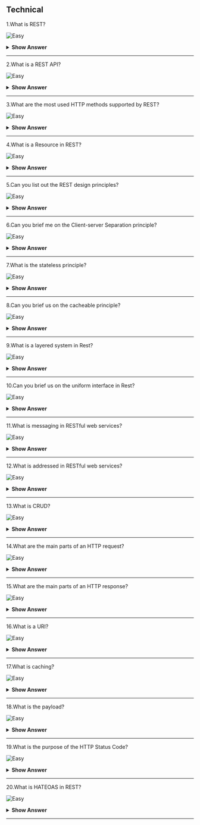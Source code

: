 ## Technical

1.What is REST?

![Easy](https://raw.githubusercontent.com/revaturelabs/interviewquestions/aef8eff919a3b083089641381ed9a9101ed21fba/ComplexityTags/simple%20(2).svg)

<details markdown="1"> <summary> <b> Show Answer </b> </summary>

<blockquote markdown="1"> 
    
- Representational state transfer (REST) is an abstraction of the architecture of the world wide web.REST is an architectural style to design networked applications.
- REST makes communication between remote computers easy by using the simple HTTP protocol which supports for CRUD (Create, Read, Update, and Delete) operations on the server

</blockquote  markdown="1"> 

</details markdown="1">

---

2.What is a REST API?

![Easy](https://raw.githubusercontent.com/revaturelabs/interviewquestions/aef8eff919a3b083089641381ed9a9101ed21fba/ComplexityTags/simple%20(2).svg)

<details markdown="1"> <summary> <b> Show Answer </b> </summary>

<blockquote markdown="1"> 

- A REST API, also called a RESTful API, is an API that follows REST principles.
- In a REST API, all data are treated as resources, each one represented by a unique uniform resource identifier (URI).
- For example, the **Twitter API** makes each tweet an available resource that can be retrieved by clients.Clients can also use Twitter’s API to post tweets and perform other actions on the site.

</blockquote  markdown="1">

</details markdown="1">

---

3.What are the most used HTTP methods supported by REST?

![Easy](https://raw.githubusercontent.com/revaturelabs/interviewquestions/aef8eff919a3b083089641381ed9a9101ed21fba/ComplexityTags/simple%20(2).svg)

<details markdown="1"> <summary> <b> Show Answer </b> </summary>

<blockquote markdown="1"> 

- `GET` is only used to request data from a specified resource.Get requests can be cached and bookmarked.It remains in the browser history and has length restrictions.GET requests should never be used when dealing with sensitive data.
- `POST` is used to send data to a server to create/update a resource.POST requests are never cached and bookmarked and do not remain in the browser history.
- `PUT` replaces all current representations of the target resource with the request payload.
- `DELETE` removes the specified resource.
- `OPTIONS` is used to describe the communication options for the target resource.
- `HEAD` asks for a response identical to that of a GET request, but without the response body.

</blockquote  markdown="1">

</details markdown="1">

---

4.What is a Resource in REST?

![Easy](https://raw.githubusercontent.com/revaturelabs/interviewquestions/aef8eff919a3b083089641381ed9a9101ed21fba/ComplexityTags/simple%20(2).svg)

<details markdown="1"> <summary> <b> Show Answer </b> </summary>

<blockquote markdown="1"> 

- In REST, every accessible piece of content on the server is labelled as a resource.
- A resource is an object with a type, associated data, a relationship with other resources on the server, and a list of methods that can be used with it.
- For example, a resource could be an HTML or text file, a data file, an image or video, or an executable code file.

- A resource is identified with a uniform resource identifier or URI.Clients access resources by including their URIs in HTTP requests.

</blockquote  markdown="1">

</details markdown="1">

---

5.Can you list out the REST design principles?

![Easy](https://raw.githubusercontent.com/revaturelabs/interviewquestions/aef8eff919a3b083089641381ed9a9101ed21fba/ComplexityTags/simple%20(2).svg)

<details markdown="1"> <summary> <b> Show Answer </b> </summary>

<blockquote markdown="1"> 

REST APIs follow six design principles:

- Client-server Separation
- Stateless
- Cacheable
- Layered System
- Uniform Interface
- Code on Demand (optional)

</blockquote  markdown="1">

</details markdown="1">

---

6.Can you brief me on the Client-server Separation principle?

![Easy](https://raw.githubusercontent.com/revaturelabs/interviewquestions/aef8eff919a3b083089641381ed9a9101ed21fba/ComplexityTags/simple%20(2).svg)

<details markdown="1"> <summary> <b> Show Answer </b> </summary>

<blockquote markdown="1"> 

- The application which is requesting the resource is called the client, and the application which has the resource is called the server.
- When the client requests a request to the server, the server sends a response to the client.The server can’t initiate a request to the client.
- In a RESTful API, the client and server are always kept independent of each other.This ensures that both the client and the server can be scaled independently.

</blockquote  markdown="1">

</details markdown="1">

---

7.What is the stateless principle?

![Easy](https://raw.githubusercontent.com/revaturelabs/interviewquestions/aef8eff919a3b083089641381ed9a9101ed21fba/ComplexityTags/simple%20(2).svg)

<details markdown="1"> <summary> <b> Show Answer </b> </summary>

<blockquote markdown="1">

- In a RESTful API, each request needs to contain the data that is necessary to process it.Servers aren’t allowed to store any data related to the client.
- No session or authentication state is stored on the server.
- If the client requires authentication, then the client needs to authenticate itself before sending a request to the server.

</blockquote  markdown="1">

</details markdown="1">

---

8.Can you brief us on the cacheable principle?

![Easy](https://raw.githubusercontent.com/revaturelabs/interviewquestions/aef8eff919a3b083089641381ed9a9101ed21fba/ComplexityTags/simple%20(2).svg)

<details markdown="1"> <summary> <b> Show Answer </b> </summary>

<blockquote markdown="1">

- In REST APIs, the resources should be able to cache themselves either on the client or on the server.- When a client requests a resource from the server, the response from the server will contain the information on whether the resource can be cached or not and for how long.
- The main idea of caching is to improve the performance of the client by reducing the bandwidth required to load the resource.

</blockquote  markdown="1">

</details markdown="1">

---

9.What is a layered system in Rest?

![Easy](https://raw.githubusercontent.com/revaturelabs/interviewquestions/aef8eff919a3b083089641381ed9a9101ed21fba/ComplexityTags/simple%20(2).svg)

<details markdown="1"> <summary> <b> Show Answer </b> </summary>

<blockquote markdown="1">

- In REST APIs, there can be multiple intermediaries between the client and the server.It isn’t always necessarily true that the client connects directly to the server and requests a resource.
- There can be multiple systems in between them that are responsible for handling security, traffic, balancing the load, redirection, etc.
- The client or the server doesn’t have any information about how many systems are in between them.

</blockquote  markdown="1">

</details markdown="1">

---

10.Can you brief us on the uniform interface in Rest?

![Easy](https://raw.githubusercontent.com/revaturelabs/interviewquestions/aef8eff919a3b083089641381ed9a9101ed21fba/ComplexityTags/simple%20(2).svg)

<details markdown="1"> <summary> <b> Show Answer </b> </summary>

<blockquote markdown="1">

- All communications between the client and server must follow the same protocol.For REST, this protocol is HTTP.
- A uniform interface simplifies integrations because every application is using the same language to request and send data.

</blockquote  markdown="1">

</details markdown="1">

---

11.What is messaging in RESTful web services?

![Easy](https://raw.githubusercontent.com/revaturelabs/interviewquestions/aef8eff919a3b083089641381ed9a9101ed21fba/ComplexityTags/simple%20(2).svg)

<details markdown="1"> <summary> <b> Show Answer </b> </summary>

<blockquote markdown="1">

A client sends a message in form of an HTTP Request and the server responds in form of an HTTP Response.This technique is termed Messaging.These messages contain message data and metadata i.e., information about the message itself.

</blockquote  markdown="1">

</details markdown="1">

---

12.What is addressed in RESTful web services?

![Easy](https://raw.githubusercontent.com/revaturelabs/interviewquestions/aef8eff919a3b083089641381ed9a9101ed21fba/ComplexityTags/simple%20(2).svg)

<details markdown="1"> <summary> <b> Show Answer </b> </summary>

<blockquote markdown="1">

Addressing refers to locating a resource or multiple resources lying on the server.It is analogous to locating a postal address of a person.

</blockquote  markdown="1">

</details markdown="1">

---

13.What is CRUD?

![Easy](https://raw.githubusercontent.com/revaturelabs/interviewquestions/aef8eff919a3b083089641381ed9a9101ed21fba/ComplexityTags/simple%20(2).svg)

<details markdown="1"> <summary> <b> Show Answer </b> </summary>

<blockquote markdown="1">

- CRUD stands for “Create, Read, Update, Delete.” These are the four basic actions that can be performed on databases through a REST API.Each action corresponds to an HTTP request method:

  - Create = POST
  - Read = GET
  - Update = PUT
  - Delete = DELETE

</blockquote  markdown="1">

</details markdown="1">

---

14.What are the main parts of an HTTP request?

![Easy](https://raw.githubusercontent.com/revaturelabs/interviewquestions/aef8eff919a3b083089641381ed9a9101ed21fba/ComplexityTags/simple%20(2).svg)

<details markdown="1"> <summary> <b> Show Answer </b> </summary>

<blockquote markdown="1">

HTTP requests are sent by the client to the API.They request data or perform some action on the server.

There are five main components of an HTTP request in REST:

- **Start line**: Indicates the intended action of the request and includes:
- **a request method**: that indicates the HTTP request method to be performed on the resource (i.e., GET, POST, PUT, DELETE).
- **a URI** that identifies the requested resource on the server.
- **the HTTP version** being used, which signals which version the API should respond with.
- **HTTP Request Header**: Lists metadata about the request, such as the user agent, file formats the client will accept, format of the request body, language, caching preferences, etc.
- **HTTP Request body**: Contains any data associated with the request.This is only necessary if the request is to modify data on the server with the POST or PUT methods.

</blockquote  markdown="1">

</details markdown="1">

---

15.What are the main parts of an HTTP response?

![Easy](https://raw.githubusercontent.com/revaturelabs/interviewquestions/aef8eff919a3b083089641381ed9a9101ed21fba/ComplexityTags/simple%20(2).svg)

<details markdown="1"> <summary> <b> Show Answer </b> </summary>

<blockquote markdown="1">

- HTTP responses are sent by the API to the client.They inform the client that the requested action was (or was not) completed and deliver any requested resources.There are four main components of an HTTP response:

- **HTTP version**: The version of HTTP version used.
- **Status line**: Indicates the status of the request with an HTTP response status code.
- **HTTP Response Header**: Lists metadata about the response, such as the date, server, user agent, file formats of the returned resources, caching information, etc.
- **HTTP Response body**: Contains the resource data that was requested by the client and is also called the payload.

</blockquote  markdown="1">

</details markdown="1">

---

16.What is a URI?

![Easy](https://raw.githubusercontent.com/revaturelabs/interviewquestions/aef8eff919a3b083089641381ed9a9101ed21fba/ComplexityTags/simple%20(2).svg)

<details markdown="1"> <summary> <b> Show Answer </b> </summary>

<blockquote markdown="1">

URI stands for uniform resource identifier.In REST, a URI is a string that identifies a resource on a web server.Each resource has its own unique URI which, when included in an HTTP request, allows clients to target that resource and perform actions on it.The process of targeting a resource with its URI is called “addressing.”

The format of a URI is as follows:

`<protocol>://<service-name>/<ResourceType>/<ResourceID>`

</blockquote  markdown="1">

</details markdown="1">

---

17.What is caching?

![Easy](https://raw.githubusercontent.com/revaturelabs/interviewquestions/aef8eff919a3b083089641381ed9a9101ed21fba/ComplexityTags/simple%20(2).svg)

<details markdown="1"> <summary> <b> Show Answer </b> </summary>

<blockquote markdown="1">

- Caching refers to storing server response in the client itself so that a client does need not to make server requests for the same resource again and again.
- A server response should have information about how caching is to be done so that a client caches the response for a period or never caches the server response.

</blockquote  markdown="1">

</details markdown="1">

---

18.What is the payload?

![Easy](https://raw.githubusercontent.com/revaturelabs/interviewquestions/aef8eff919a3b083089641381ed9a9101ed21fba/ComplexityTags/simple%20(2).svg)

<details markdown="1"> <summary> <b> Show Answer </b> </summary>

<blockquote markdown="1">

- `Payload` refers to the data in the body of the HTTP request and/or response messages in GET or POST requests.

- For example, if you request a specific tweet from the Twitter API, the payload comprises the document containing the tweet text and any associated files for rendering the tweet on a page.

- Payload can also be included in the HTTP request with the POST method.If you want to post a tweet through Twitter's API, the tweet text that you send in your POST request is the payload.

</blockquote  markdown="1">

</details markdown="1">

---

19.What is the purpose of the HTTP Status Code?

![Easy](https://raw.githubusercontent.com/revaturelabs/interviewquestions/aef8eff919a3b083089641381ed9a9101ed21fba/ComplexityTags/simple%20(2).svg)

<details markdown="1"> <summary> <b> Show Answer </b> </summary>

<blockquote markdown="1">

HTTP Status code are standard codes and refers to predefined status of task done at server.

HTTP Status Code:
- **200** – OK, shows success.
- **201** – CREATED, when a resource is successfully created using POST or PUT request.Return the link to a newly created resource using the location header.
- **204** – NO CONTENT, when the response body is empty.
- **304** – NOT MODIFIED, used to reduce network bandwidth usage in case of conditional GET requests.
- **400** – BAD REQUEST, states that invalid input is provided.
- **401** – FORBIDDEN, states that the user is not having access to the method being used.
- **404** – NOT FOUND, states that the method is not available.
- **409** – CONFLICT, states conflict situation while executing the method.
- **500** – INTERNAL SERVER ERROR, states that the server has thrown some exception while executing the method.

</blockquote  markdown="1">

</details markdown="1">

---
    
20.What is HATEOAS in REST?
    
![Easy](https://raw.githubusercontent.com/revaturelabs/interviewquestions/aef8eff919a3b083089641381ed9a9101ed21fba/ComplexityTags/simple%20(2).svg)

<details markdown="1"> <summary> <b> Show Answer </b> </summary>

<blockquote markdown="1">

HATEOAS stand for Hypermedia as The Engine of the Application State.It provides links to resources so that client does not have to manually bookmark the links.Below is an example.
    
```JS
{
"id":1,
"message":"Hello World",
"author":"Dhiraj",
"href":"/messages/1"
}
```

</blockquote  markdown="1">

</details markdown="1">

---
